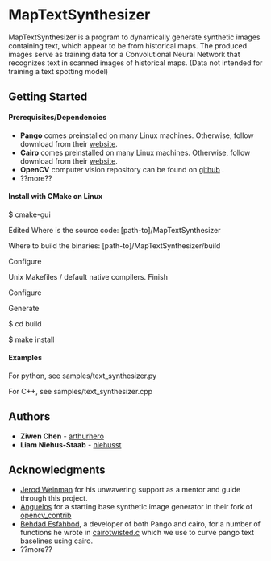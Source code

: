 # MapTextSynthesizer

MapTextSynthesizer is a program to dynamically generate synthetic images containing text, which appear to be from historical maps. The produced images serve as training data for a 
Convolutional Neural Network that recognizes text in scanned images of historical maps. (Data not intended for training a text spotting model)

## Getting Started

#### Prerequisites/Dependencies

* **Pango** comes preinstalled on many Linux machines. Otherwise, follow download from their [website](https://www.pango.org/).
* **Cairo** comes preinstalled on many Linux machines. Otherwise, follow download from their [website](https://cairographics.org/).
* **OpenCV** computer vision repository can be found on [github](https://github.com/opencv) .
* ??more??

#### Install with CMake on Linux

$ cmake-gui

Edited Where is the source code: [path-to]/MapTextSynthesizer

Where to build the binaries: [path-to]/MapTextSynthesizer/build

Configure

Unix Makefiles / default native compilers. Finish

Configure

Generate

$ cd build

$ make install

#### Examples

For python, see samples/text_synthesizer.py

For C++, see samples/text_synthesizer.cpp

## Authors

* **Ziwen Chen** - [arthurhero](https://github.com/arthurhero)
* **Liam Niehus-Staab** - [niehusst](https://github.com/niehusst)

## Acknowledgments

* [Jerod Weinman](https://github.com/weinman) for his unwavering support as a mentor and guide through this project.
* [Anguelos](https://github.com/anguelos) for a starting base synthetic image generator in their fork of [opencv_contrib](https://github.com/anguelos/opencv_contrib/blob/gsoc_final_submission/modules/text/samples/text_synthesiser.py) 
* [Behdad Esfahbod](https://github.com/behdad), a developer of both Pango and cairo, for a number of functions he wrote in [cairotwisted.c](https://github.com/phuang/pango/blob/master/examples/cairotwisted.c) which we use to curve pango text baselines using cairo.
* ??more??
